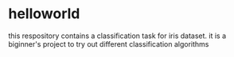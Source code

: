 # helloworld
this respository contains a classification task for iris dataset.
it is a biginner's project to try out different classification algorithms
